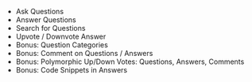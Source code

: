 * Ask Questions
* Answer Questions
* Search for Questions
* Upvote / Downvote Answer
* Bonus: Question Categories
* Bonus: Comment on Questions / Answers
* Bonus: Polymorphic Up/Down Votes: Questions, Answers, Comments
* Bonus: Code Snippets in Answers
